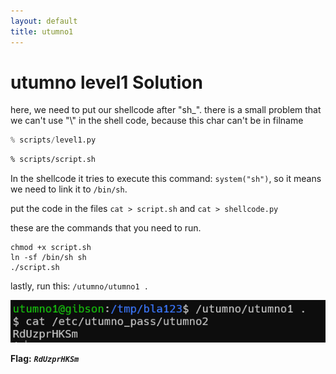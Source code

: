 ```yaml
---
layout: default
title: utumno1
---
```


# utumno level1 Solution

here, we need to put our shellcode after "sh_". there is a small problem that we can't use "\\" in the shell code, because this char can't be in filname

```py
% scripts/level1.py
```

```sh
% scripts/script.sh
```


In the shellcode it tries to execute this command: `system("sh")`, so it means we need to link it to `/bin/sh`.

put the code in the files `cat > script.sh` and `cat > shellcode.py`

these are the commands that you need to run.
```
chmod +x script.sh
ln -sf /bin/sh sh
./script.sh
```
lastly, run this: `/utumno/utumno1 .`

![image](./images/level1.png)

**Flag:** ***`RdUzprHKSm`*** 
